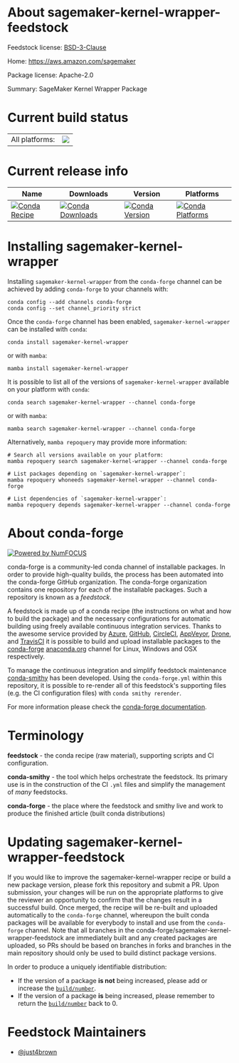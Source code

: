 About sagemaker-kernel-wrapper-feedstock
========================================

Feedstock license: [BSD-3-Clause](https://github.com/conda-forge/sagemaker-kernel-wrapper-feedstock/blob/main/LICENSE.txt)

Home: https://aws.amazon.com/sagemaker

Package license: Apache-2.0

Summary: SageMaker Kernel Wrapper Package

Current build status
====================


<table><tr><td>All platforms:</td>
    <td>
      <a href="https://dev.azure.com/conda-forge/feedstock-builds/_build/latest?definitionId=20538&branchName=main">
        <img src="https://dev.azure.com/conda-forge/feedstock-builds/_apis/build/status/sagemaker-kernel-wrapper-feedstock?branchName=main">
      </a>
    </td>
  </tr>
</table>

Current release info
====================

| Name | Downloads | Version | Platforms |
| --- | --- | --- | --- |
| [![Conda Recipe](https://img.shields.io/badge/recipe-sagemaker--kernel--wrapper-green.svg)](https://anaconda.org/conda-forge/sagemaker-kernel-wrapper) | [![Conda Downloads](https://img.shields.io/conda/dn/conda-forge/sagemaker-kernel-wrapper.svg)](https://anaconda.org/conda-forge/sagemaker-kernel-wrapper) | [![Conda Version](https://img.shields.io/conda/vn/conda-forge/sagemaker-kernel-wrapper.svg)](https://anaconda.org/conda-forge/sagemaker-kernel-wrapper) | [![Conda Platforms](https://img.shields.io/conda/pn/conda-forge/sagemaker-kernel-wrapper.svg)](https://anaconda.org/conda-forge/sagemaker-kernel-wrapper) |

Installing sagemaker-kernel-wrapper
===================================

Installing `sagemaker-kernel-wrapper` from the `conda-forge` channel can be achieved by adding `conda-forge` to your channels with:

```
conda config --add channels conda-forge
conda config --set channel_priority strict
```

Once the `conda-forge` channel has been enabled, `sagemaker-kernel-wrapper` can be installed with `conda`:

```
conda install sagemaker-kernel-wrapper
```

or with `mamba`:

```
mamba install sagemaker-kernel-wrapper
```

It is possible to list all of the versions of `sagemaker-kernel-wrapper` available on your platform with `conda`:

```
conda search sagemaker-kernel-wrapper --channel conda-forge
```

or with `mamba`:

```
mamba search sagemaker-kernel-wrapper --channel conda-forge
```

Alternatively, `mamba repoquery` may provide more information:

```
# Search all versions available on your platform:
mamba repoquery search sagemaker-kernel-wrapper --channel conda-forge

# List packages depending on `sagemaker-kernel-wrapper`:
mamba repoquery whoneeds sagemaker-kernel-wrapper --channel conda-forge

# List dependencies of `sagemaker-kernel-wrapper`:
mamba repoquery depends sagemaker-kernel-wrapper --channel conda-forge
```


About conda-forge
=================

[![Powered by
NumFOCUS](https://img.shields.io/badge/powered%20by-NumFOCUS-orange.svg?style=flat&colorA=E1523D&colorB=007D8A)](https://numfocus.org)

conda-forge is a community-led conda channel of installable packages.
In order to provide high-quality builds, the process has been automated into the
conda-forge GitHub organization. The conda-forge organization contains one repository
for each of the installable packages. Such a repository is known as a *feedstock*.

A feedstock is made up of a conda recipe (the instructions on what and how to build
the package) and the necessary configurations for automatic building using freely
available continuous integration services. Thanks to the awesome service provided by
[Azure](https://azure.microsoft.com/en-us/services/devops/), [GitHub](https://github.com/),
[CircleCI](https://circleci.com/), [AppVeyor](https://www.appveyor.com/),
[Drone](https://cloud.drone.io/welcome), and [TravisCI](https://travis-ci.com/)
it is possible to build and upload installable packages to the
[conda-forge](https://anaconda.org/conda-forge) [anaconda.org](https://anaconda.org/)
channel for Linux, Windows and OSX respectively.

To manage the continuous integration and simplify feedstock maintenance
[conda-smithy](https://github.com/conda-forge/conda-smithy) has been developed.
Using the ``conda-forge.yml`` within this repository, it is possible to re-render all of
this feedstock's supporting files (e.g. the CI configuration files) with ``conda smithy rerender``.

For more information please check the [conda-forge documentation](https://conda-forge.org/docs/).

Terminology
===========

**feedstock** - the conda recipe (raw material), supporting scripts and CI configuration.

**conda-smithy** - the tool which helps orchestrate the feedstock.
                   Its primary use is in the construction of the CI ``.yml`` files
                   and simplify the management of *many* feedstocks.

**conda-forge** - the place where the feedstock and smithy live and work to
                  produce the finished article (built conda distributions)


Updating sagemaker-kernel-wrapper-feedstock
===========================================

If you would like to improve the sagemaker-kernel-wrapper recipe or build a new
package version, please fork this repository and submit a PR. Upon submission,
your changes will be run on the appropriate platforms to give the reviewer an
opportunity to confirm that the changes result in a successful build. Once
merged, the recipe will be re-built and uploaded automatically to the
`conda-forge` channel, whereupon the built conda packages will be available for
everybody to install and use from the `conda-forge` channel.
Note that all branches in the conda-forge/sagemaker-kernel-wrapper-feedstock are
immediately built and any created packages are uploaded, so PRs should be based
on branches in forks and branches in the main repository should only be used to
build distinct package versions.

In order to produce a uniquely identifiable distribution:
 * If the version of a package **is not** being increased, please add or increase
   the [``build/number``](https://docs.conda.io/projects/conda-build/en/latest/resources/define-metadata.html#build-number-and-string).
 * If the version of a package **is** being increased, please remember to return
   the [``build/number``](https://docs.conda.io/projects/conda-build/en/latest/resources/define-metadata.html#build-number-and-string)
   back to 0.

Feedstock Maintainers
=====================

* [@just4brown](https://github.com/just4brown/)

